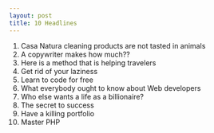 ```yaml
---
layout: post
title: 10 Headlines
---
```



1. Casa Natura cleaning products are not tasted in animals
2. A copywriter makes how much??
3. Here is a method that is helping travelers
4. Get rid of your laziness
5. Learn to code for free
6. What everybody ought to know about Web developers
7. Who else wants a life as a billionaire?
8. The secret to success
9. Have a killing portfolio
10. Master PHP
